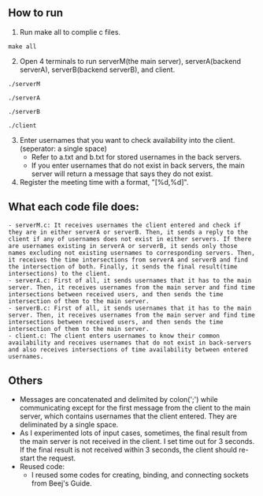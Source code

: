 ## How to run
1. Run make all to complie c files.
```
make all
```
2. Open 4 terminals to run serverM(the main server), serverA(backend serverA), serverB(backend serverB), and client.
```
./serverM
```
```
./serverA
```
```
./serverB
```
```
./client
```
3. Enter usernames that you want to check availability into the client.(seperator: a single space)
    - Refer to a.txt and b.txt for stored usernames in the back servers.
    - If you enter usernames that do not exist in back servers, the main server will return a message that says they do not exist.
4. Register the meeting time with a format, "[%d,%d]".

## What each code file does:
    - serverM.c: It receives usernames the client entered and check if they are in either serverA or serverB. Then, it sends a reply to the client if any of usernames does not exist in either servers. If there are usernames existing in serverA or serverB, it sends only those names excluding not existing usernames to corresponding servers. Then, it receives the time intersections from serverA and serverB and find the intersection of both. Finally, it sends the final result(time intersections) to the client.
    - serverA.c: First of all, it sends usernames that it has to the main server. Then, it receives usernames from the main server and find time intersections between received users, and then sends the time intersection of them to the main server.
    - serverB.c: First of all, it sends usernames that it has to the main server. Then, it receives usernames from the main server and find time intersections between received users, and then sends the time intersection of them to the main server.
    - client.c: The client enters usernames to know their common availability and receives usernames that do not exist in back-servers and also receives intersections of time availability between entered usernames.
## Others
- Messages are concatenated and delimited by colon(';') while communicating except for the first message from the client to the main server, which contains usernames that the client entered. They are deliminated by a single space.
- As I experimented lots of input cases, sometimes, the final result from the main server is not received in the client. I set time out for 3 seconds. If the final result is not received within 3 seconds, the client should re-start the request. 
- Reused code:
    - I reused some codes for creating, binding, and connecting sockets from Beej's Guide.
